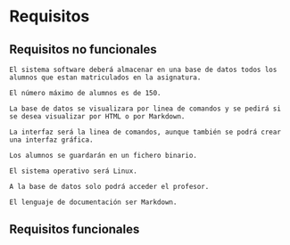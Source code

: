 # Requisitos

## Requisitos no funcionales

`El sistema software deberá almacenar en una base de datos todos los alumnos que estan matriculados en la asignatura.`

`El número máximo de alumnos es de 150.`

`La base de datos se visualizara por linea de comandos y se pedirá si se desea visualizar por HTML o por Markdown.`

`La interfaz será la linea de comandos, aunque también se podrá crear una interfaz gráfica.`

`Los alumnos se guardarán en un fichero binario.`

`El sistema operativo será Linux.`

`A la base de datos solo podrá acceder el profesor.`

`El lenguaje de documentación ser Markdown.`

## Requisitos funcionales